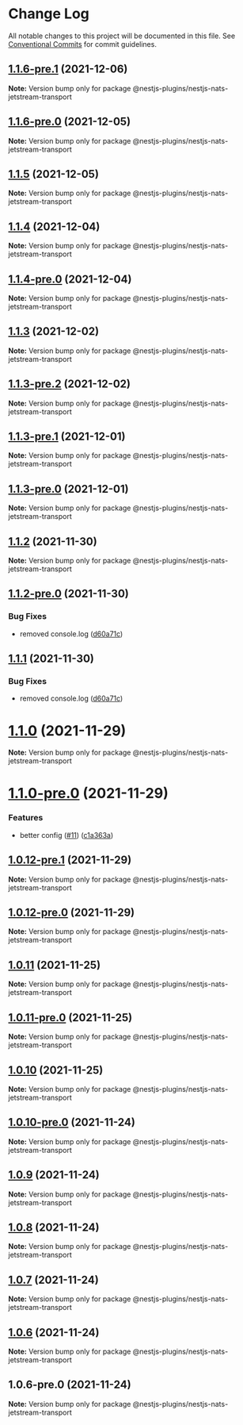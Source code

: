 # Change Log

All notable changes to this project will be documented in this file.
See [Conventional Commits](https://conventionalcommits.org) for commit guidelines.

## [1.1.6-pre.1](https://github.com/Redningsselskapet/nestjs-plugins/compare/@nestjs-plugins/nestjs-nats-jetstream-transport@1.1.6-pre.0...@nestjs-plugins/nestjs-nats-jetstream-transport@1.1.6-pre.1) (2021-12-06)

**Note:** Version bump only for package @nestjs-plugins/nestjs-nats-jetstream-transport





## [1.1.6-pre.0](https://github.com/Redningsselskapet/nestjs-plugins/compare/@nestjs-plugins/nestjs-nats-jetstream-transport@1.1.4-pre.0...@nestjs-plugins/nestjs-nats-jetstream-transport@1.1.6-pre.0) (2021-12-05)

**Note:** Version bump only for package @nestjs-plugins/nestjs-nats-jetstream-transport





## [1.1.5](https://github.com/Redningsselskapet/nestjs-plugins/compare/@nestjs-plugins/nestjs-nats-jetstream-transport@1.1.4...@nestjs-plugins/nestjs-nats-jetstream-transport@1.1.5) (2021-12-05)

**Note:** Version bump only for package @nestjs-plugins/nestjs-nats-jetstream-transport





## [1.1.4](https://github.com/Redningsselskapet/nestjs-plugins/compare/@nestjs-plugins/nestjs-nats-jetstream-transport@1.1.4-pre.0...@nestjs-plugins/nestjs-nats-jetstream-transport@1.1.4) (2021-12-04)

**Note:** Version bump only for package @nestjs-plugins/nestjs-nats-jetstream-transport





## [1.1.4-pre.0](https://github.com/Redningsselskapet/nestjs-plugins/compare/@nestjs-plugins/nestjs-nats-jetstream-transport@1.1.3-pre.2...@nestjs-plugins/nestjs-nats-jetstream-transport@1.1.4-pre.0) (2021-12-04)

**Note:** Version bump only for package @nestjs-plugins/nestjs-nats-jetstream-transport





## [1.1.3](https://github.com/Redningsselskapet/nestjs-plugins/compare/@nestjs-plugins/nestjs-nats-jetstream-transport@1.1.3-pre.2...@nestjs-plugins/nestjs-nats-jetstream-transport@1.1.3) (2021-12-02)

**Note:** Version bump only for package @nestjs-plugins/nestjs-nats-jetstream-transport





## [1.1.3-pre.2](https://github.com/Redningsselskapet/nestjs-plugins/compare/@nestjs-plugins/nestjs-nats-jetstream-transport@1.1.3-pre.1...@nestjs-plugins/nestjs-nats-jetstream-transport@1.1.3-pre.2) (2021-12-02)

**Note:** Version bump only for package @nestjs-plugins/nestjs-nats-jetstream-transport





## [1.1.3-pre.1](https://github.com/Redningsselskapet/nestjs-plugins/compare/@nestjs-plugins/nestjs-nats-jetstream-transport@1.1.3-pre.0...@nestjs-plugins/nestjs-nats-jetstream-transport@1.1.3-pre.1) (2021-12-01)

**Note:** Version bump only for package @nestjs-plugins/nestjs-nats-jetstream-transport





## [1.1.3-pre.0](https://github.com/Redningsselskapet/nestjs-plugins/compare/@nestjs-plugins/nestjs-nats-jetstream-transport@1.1.2-pre.1...@nestjs-plugins/nestjs-nats-jetstream-transport@1.1.3-pre.0) (2021-12-01)

**Note:** Version bump only for package @nestjs-plugins/nestjs-nats-jetstream-transport





## [1.1.2](https://github.com/Redningsselskapet/nestjs-plugins/compare/@nestjs-plugins/nestjs-nats-jetstream-transport@1.1.2-pre.0...@nestjs-plugins/nestjs-nats-jetstream-transport@1.1.2) (2021-11-30)

**Note:** Version bump only for package @nestjs-plugins/nestjs-nats-jetstream-transport





## [1.1.2-pre.0](https://github.com/Redningsselskapet/nestjs-plugins/compare/@nestjs-plugins/nestjs-nats-jetstream-transport@1.1.0-pre.0...@nestjs-plugins/nestjs-nats-jetstream-transport@1.1.2-pre.0) (2021-11-30)


### Bug Fixes

* removed console.log ([d60a71c](https://github.com/Redningsselskapet/nestjs-plugins/commit/d60a71c5535b46c8a63983a2063ac24113351eff))





## [1.1.1](https://github.com/Redningsselskapet/nestjs-plugins/compare/@nestjs-plugins/nestjs-nats-jetstream-transport@1.1.0...@nestjs-plugins/nestjs-nats-jetstream-transport@1.1.1) (2021-11-30)


### Bug Fixes

* removed console.log ([d60a71c](https://github.com/Redningsselskapet/nestjs-plugins/commit/d60a71c5535b46c8a63983a2063ac24113351eff))





# [1.1.0](https://github.com/Redningsselskapet/nestjs-plugins/compare/@nestjs-plugins/nestjs-nats-jetstream-transport@1.1.0-pre.0...@nestjs-plugins/nestjs-nats-jetstream-transport@1.1.0) (2021-11-29)

**Note:** Version bump only for package @nestjs-plugins/nestjs-nats-jetstream-transport





# [1.1.0-pre.0](https://github.com/Redningsselskapet/nestjs-plugins/compare/@nestjs-plugins/nestjs-nats-jetstream-transport@1.0.12-pre.1...@nestjs-plugins/nestjs-nats-jetstream-transport@1.1.0-pre.0) (2021-11-29)


### Features

* better config ([#11](https://github.com/Redningsselskapet/nestjs-plugins/issues/11)) ([c1a363a](https://github.com/Redningsselskapet/nestjs-plugins/commit/c1a363abb99ba513338da438704f6356813fed4b))





## [1.0.12-pre.1](https://github.com/Redningsselskapet/nestjs-plugins/compare/@nestjs-plugins/nestjs-nats-jetstream-transport@1.0.12-pre.0...@nestjs-plugins/nestjs-nats-jetstream-transport@1.0.12-pre.1) (2021-11-29)

**Note:** Version bump only for package @nestjs-plugins/nestjs-nats-jetstream-transport





## [1.0.12-pre.0](https://github.com/Redningsselskapet/nestjs-plugins/compare/@nestjs-plugins/nestjs-nats-jetstream-transport@1.0.11-pre.0...@nestjs-plugins/nestjs-nats-jetstream-transport@1.0.12-pre.0) (2021-11-29)

**Note:** Version bump only for package @nestjs-plugins/nestjs-nats-jetstream-transport





## [1.0.11](https://github.com/Redningsselskapet/nestjs-plugins/compare/@nestjs-plugins/nestjs-nats-jetstream-transport@1.0.11-pre.0...@nestjs-plugins/nestjs-nats-jetstream-transport@1.0.11) (2021-11-25)

**Note:** Version bump only for package @nestjs-plugins/nestjs-nats-jetstream-transport





## [1.0.11-pre.0](https://github.com/Redningsselskapet/nestjs-plugins/compare/@nestjs-plugins/nestjs-nats-jetstream-transport@1.0.10-pre.0...@nestjs-plugins/nestjs-nats-jetstream-transport@1.0.11-pre.0) (2021-11-25)

**Note:** Version bump only for package @nestjs-plugins/nestjs-nats-jetstream-transport





## [1.0.10](https://github.com/Redningsselskapet/nestjs-plugins/compare/@nestjs-plugins/nestjs-nats-jetstream-transport@1.0.10-pre.0...@nestjs-plugins/nestjs-nats-jetstream-transport@1.0.10) (2021-11-25)

**Note:** Version bump only for package @nestjs-plugins/nestjs-nats-jetstream-transport





## [1.0.10-pre.0](https://github.com/Redningsselskapet/nestjs-plugins/compare/@nestjs-plugins/nestjs-nats-jetstream-transport@1.0.6-pre.0...@nestjs-plugins/nestjs-nats-jetstream-transport@1.0.10-pre.0) (2021-11-24)

**Note:** Version bump only for package @nestjs-plugins/nestjs-nats-jetstream-transport





## [1.0.9](https://github.com/Redningsselskapet/nestjs-plugins/compare/@nestjs-plugins/nestjs-nats-jetstream-transport@1.0.8...@nestjs-plugins/nestjs-nats-jetstream-transport@1.0.9) (2021-11-24)

**Note:** Version bump only for package @nestjs-plugins/nestjs-nats-jetstream-transport





## [1.0.8](https://github.com/Redningsselskapet/nestjs-plugins/compare/@nestjs-plugins/nestjs-nats-jetstream-transport@1.0.7...@nestjs-plugins/nestjs-nats-jetstream-transport@1.0.8) (2021-11-24)

**Note:** Version bump only for package @nestjs-plugins/nestjs-nats-jetstream-transport





## [1.0.7](https://github.com/Redningsselskapet/nestjs-plugins/compare/@nestjs-plugins/nestjs-nats-jetstream-transport@1.0.6...@nestjs-plugins/nestjs-nats-jetstream-transport@1.0.7) (2021-11-24)

**Note:** Version bump only for package @nestjs-plugins/nestjs-nats-jetstream-transport





## [1.0.6](https://github.com/Redningsselskapet/nestjs-nats-jetstream-transport/compare/@nestjs-plugins/nestjs-nats-jetstream-transport@1.0.6-pre.0...@nestjs-plugins/nestjs-nats-jetstream-transport@1.0.6) (2021-11-24)

**Note:** Version bump only for package @nestjs-plugins/nestjs-nats-jetstream-transport





## 1.0.6-pre.0 (2021-11-24)

**Note:** Version bump only for package @nestjs-plugins/nestjs-nats-jetstream-transport
